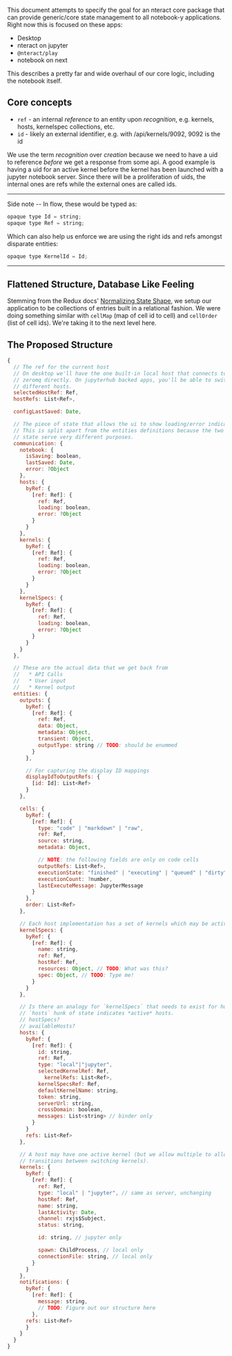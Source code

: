 This document attempts to specify the goal for an nteract core package that can
provide generic/core state management to all notebook-y applications. Right now
this is focused on these apps:

* Desktop
* nteract on jupyter
* `@nteract/play`
* notebook on next

This describes a pretty far and wide overhaul of our core logic, including the
notebook itself.

## Core concepts

* `ref` - an internal _reference_ to an entity upon _recognition_, e.g. kernels, hosts, kernelspec collections, etc.
* `id` - likely an external identifier, e.g. with /api/kernels/9092, 9092 is the id

We use the term _recognition_ over _creation_ because we need to have a uid to
reference _before_ we get a response from some api. A good example is having a uid
for an active kernel before the kernel has been launched with a jupyter notebook server.
Since there will be a proliferation of uids, the internal ones are refs while
the external ones are called ids.

---

Side note -- In flow, these would be typed as:

```js
opaque type Id = string;
opaque type Ref = string;
```

Which can also help us enforce we are using the right ids and refs amongst disparate entities:

```js
opaque type KernelId = Id;
```

---

## Flattened Structure, Database Like Feeling

Stemming from the Redux docs' [Normalizing State Shape](https://redux.js.org/docs/recipes/reducers/NormalizingStateShape.html), we setup our application to be collections of entries built in a relational fashion. We were doing something similar with `cellMap` (map of cell id to cell) and `cellOrder` (list of cell ids). We're taking it to the next level here.

## The Proposed Structure

```js
{
  // The ref for the current host
  // On desktop we'll have the one built-in local host that connects to
  // zeromq directly. On jupyterhub backed apps, you'll be able to switch to
  // different hosts.
  selectedHostRef: Ref,
  hostRefs: List<Ref>,

  configLastSaved: Date,

  // The piece of state that allows the ui to show loading/error indicators.
  // This is split apart from the entities definitions because the two parts of
  // state serve very different purposes.
  communication: {
    notebook: {
      isSaving: boolean,
      lastSaved: Date,
      error: ?Object
    },
    hosts: {
      byRef: {
        [ref: Ref]: {
          ref: Ref,
          loading: boolean,
          error: ?Object
        }
      }
    },
    kernels: {
      byRef: {
        [ref: Ref]: {
          ref: Ref,
          loading: boolean,
          error: ?Object
        }
      }
    },
    kernelSpecs: {
      byRef: {
        [ref: Ref]: {
          ref: Ref,
          loading: boolean,
          error: ?Object
        }
      }
    }
  },

  // These are the actual data that we get back from
  //   * API Calls
  //   * User input
  //   * Kernel output
  entities: {    
    outputs: {
      byRef: {
        [ref: Ref]: {
          ref: Ref,
          data: Object,
          metadata: Object,
          transient: Object,
          outputType: string // TODO: should be enummed
        }
      },

      // For capturing the display ID mappings
      displayIdToOutputRefs: {
        [id: Id]: List<Ref>
      }
    },

    cells: {
      byRef: {
        [ref: Ref]: {
          type: "code" | "markdown" | "raw",
          ref: Ref,
          source: string,
          metadata: Object,

          // NOTE: the following fields are only on code cells
          outputRefs: List<Ref>,
          executionState: "finished" | "executing" | "queued" | "dirty",
          executionCount: ?number,
          lastExecuteMessage: JupyterMessage
        }
      },
      order: List<Ref>
    },

    // Each host implementation has a set of kernels which may be activated.
    kernelSpecs: {
      byRef: {
        [ref: Ref]: {
          name: string,
          ref: Ref,
          hostRef: Ref,
          resources: Object, // TODO: What was this?
          spec: Object, // TODO: Type me!
        }
      }
    },

    // Is there an analogy for `kernelSpecs` that needs to exist for hosts? The
    // `hosts` hunk of state indicates *active* hosts.
    // hostSpecs?
    // availableHosts?
    hosts: {
      byRef: {
        [ref: Ref]: {
          id: string,
          ref: Ref,
          type: "local"|"jupyter",
          selectedKernelRef: Ref,
	        kernelRefs: List<Ref>,
          kernelSpecsRef: Ref,
          defaultKernelName: string,
          token: string,
          serverUrl: string,
          crossDomain: boolean,
          messages: List<string> // binder only
        }
      }
      refs: List<Ref>
    },

    // A host may have one active kernel (but we allow multiple to allow smooth
    // transitions between switching kernels).
    kernels: {
      byRef: {
        [ref: Ref]: {
          ref: Ref,
          type: "local" | "jupyter", // same as server, unchanging
          hostRef: Ref,
          name: string,
          lastActivity: Date,
          channel: rxjs$Subject,
          status: string,

          id: string, // jupyter only

          spawn: ChildProcess, // local only
          connectionFile: string, // local only
        }
      }
    },
    notifications: {
      byRef: {
        [ref: Ref]: {
          message: string,
          // TODO: Figure out our structure here
        },
      refs: List<Ref>
      }
    }
  }
}
```

